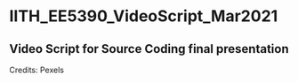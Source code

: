 # IITH_EE5390_VideoScript_Mar2021

## Video Script for Source Coding final presentation

Credits: Pexels
